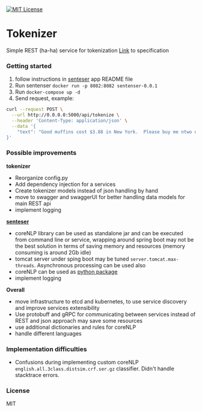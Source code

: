 [![MIT License][license-shield]][license-url]

# Tokenizer

Simple REST (ha-ha) service for tokenization
[Link](https://docs.google.com/document/d/1r23K1FsZ_dS9rYdzGcjH4zFOeef6mnKTJcbmBJWav6Q/edit?usp=sharing) to specification

### Getting started
1. follow instructions in [senteser](https://github.com/flotzilla/sentenser) app README file
2. Run sentenser `docker run -p 8082:8082 sentenser-0.0.1`
3. Run `docker-compose up -d` 
4. Send request, example: 
```bash
curl --request POST \
  --url http://0.0.0.0:5000/api/tokenize \
  --header 'Content-Type: application/json' \
  --data '{
	"text": "Good muffins cost $3.88 in New York.  Please buy me ntwo of them. Thanks"
}'
```

### Possible improvements
**tokenizer**
* Reorganize config.py 
* Add dependency injection for a services
* Create tokenizer models instead of json handling by hand
* move to swagger and swaggerUI for better handling data models for main REST api
* implement logging

**[senteser](https://github.com/flotzilla/sentenser)**
* coreNLP library can be used as standalone jar and can be executed from command line or service, 
wrapping around spring boot may not be the best solution in terms of saving memory and resources (memory consuming is around 2Gb idle)
* tomcat server under sping boot may be tuned `server.tomcat.max-threads`. Asynchronous processing can be used also 
* coreNLP can be used as [python package](https://stanfordnlp.github.io/stanfordnlp/)
* implement logging

**Overall**
* move infrastructure to etcd and kubernetes, to use service discovery and improve services extensibility
* Use protobuff and gRPC for communicating between services instead of REST and json approach may save some resources
* use additional dictionaries and rules for coreNLP 
* handle different languages
 
### Implementation difficulties
* Confusions during implementing custom coreNLP `english.all.3class.distsim.crf.ser.gz` classifier. Didn't handle stacktrace errors.

### License
MIT 

[license-shield]: https://img.shields.io/github/license/othneildrew/Best-README-Template.svg?style=flat-square
[license-url]: https://github.com/flotzilla/book_parser/blob/main/LICENSE
